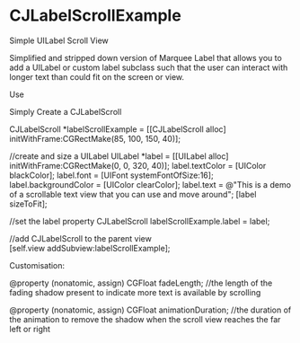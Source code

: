 CJLabelScrollExample
====================

Simple UILabel Scroll View

Simplified and stripped down version of Marquee Label that allows you to add a UILabel or custom label subclass
such that the user can interact with longer text than could fit on the screen or view.

Use

Simply Create a CJLabelScroll

CJLabelScroll *labelScrollExample = [[CJLabelScroll alloc] initWithFrame:CGRectMake(85, 100, 150, 40)];

//create and size a UILabel
UILabel *label = [[UILabel alloc] initWithFrame:CGRectMake(0, 0, 320, 40)];
label.textColor = [UIColor blackColor];
label.font = [UIFont systemFontOfSize:16];
label.backgroundColor = [UIColor clearColor];
label.text = @"This is a demo of a scrollable text view that you can use and move around";
[label sizeToFit];

//set the label property CJLabelScroll
labelScrollExample.label = label;
    
//add CJLabelScroll to the parent view    
[self.view addSubview:labelScrollExample];

Customisation:

@property (nonatomic, assign) CGFloat fadeLength;
//the length of the fading shadow present to indicate more text is available by scrolling

@property (nonatomic, assign) CGFloat animationDuration;
//the duration of the animation to remove the shadow when the scroll view reaches the far left or right
